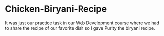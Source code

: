 # Chicken-Biryani-Recipe
It was just our practice task in our Web Development course where we had to share the recipe of our favorite dish so I gave Purity the biryani recipe.
